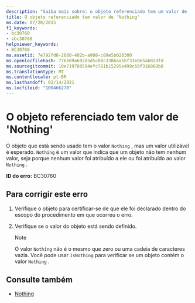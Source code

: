 ```yaml
---
description: "Saiba mais sobre: o objeto referenciado tem um valor de ' Nothing '"
title: O objeto referenciado tem valor de 'Nothing'
ms.date: 07/20/2015
f1_keywords:
- bc30760
- vbc30760
helpviewer_keywords:
- BC30760
ms.assetid: 7e792fd8-2880-402b-a908-c89e5b028300
ms.openlocfilehash: 776b09a692d5d5c88c338baa1bf33e0e5ab02dfd
ms.sourcegitcommit: 10e719780594efc781b15295e499c66f316068b8
ms.translationtype: MT
ms.contentlocale: pt-BR
ms.lasthandoff: 02/14/2021
ms.locfileid: "100466270"
---
```

# <a name="referenced-object-has-a-value-of-nothing"></a>O objeto referenciado tem valor de 'Nothing'

O objeto que está sendo usado tem o valor `Nothing` , mas um valor utilizável é esperado. `Nothing` é um valor que indica que um objeto não tem nenhum valor, seja porque nenhum valor foi atribuído a ele ou foi atribuído ao valor `Nothing` .  
  
 **ID do erro:** BC30760  
  
## <a name="to-correct-this-error"></a>Para corrigir este erro  
  
1. Verifique o objeto para certificar-se de que ele foi declarado dentro do escopo do procedimento em que ocorreu o erro.  
  
2. Verifique se o valor do objeto está sendo definido.  
  
    > [!NOTE]
    > O valor `Nothing` não é o mesmo que zero ou uma cadeia de caracteres vazia. Você pode usar `IsNothing` para verificar se um objeto contém o valor `Nothing` .  
  
## <a name="see-also"></a>Consulte também

- [Nothing](../language-reference/nothing.md)
